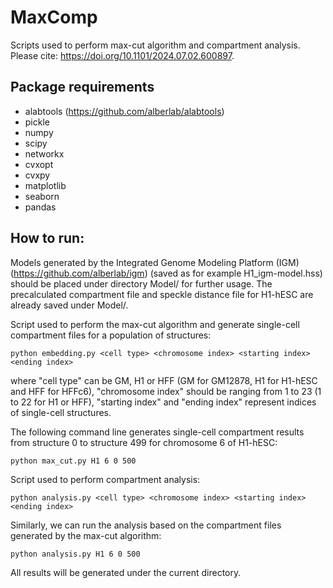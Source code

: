 # MaxComp
Scripts used to perform max-cut algorithm and compartment analysis. Please cite: https://doi.org/10.1101/2024.07.02.600897.
## Package requirements
- alabtools (https://github.com/alberlab/alabtools)
- pickle
- numpy
- scipy
- networkx
- cvxopt
- cvxpy
- matplotlib
- seaborn
- pandas
## How to run:
Models generated by the Integrated Genome Modeling Platform (IGM) (https://github.com/alberlab/igm) (saved as for example H1_igm-model.hss) should be placed under directory Model/ for further usage. The precalculated compartment file and speckle distance file for H1-hESC are already saved under Model/.

Script used to perform the max-cut algorithm and generate single-cell compartment files for a population of structures:
```
python embedding.py <cell type> <chromosome index> <starting index> <ending index>
```
where "cell type" can be GM, H1 or HFF (GM for GM12878, H1 for H1-hESC and HFF for HFFc6), "chromosome index" should be ranging from 1 to 23 (1 to 22 for H1 or HFF), "starting index" and "ending index" represent indices of single-cell structures.

The following command line generates single-cell compartment results from structure 0 to structure 499 for chromosome 6 of H1-hESC:
```
python max_cut.py H1 6 0 500
```

Script used to perform compartment analysis:
```
python analysis.py <cell type> <chromosome index> <starting index> <ending index>
```
Similarly, we can run the analysis based on the compartment files generated by the max-cut algorithm:
```
python analysis.py H1 6 0 500
```
All results will be generated under the current directory.
